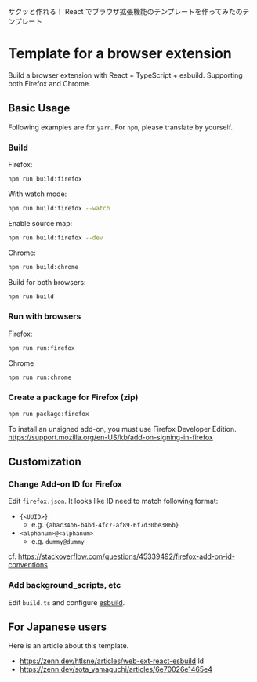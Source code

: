 サクッと作れる！ React でブラウザ拡張機能のテンプレートを作ってみたのテンプレート
# Template for a browser extension

Build a browser extension with React + TypeScript + esbuild.
Supporting both Firefox and Chrome.

## Basic Usage

Following examples are for `yarn`. For `npm`, please translate by yourself.

### Build

Firefox:

```.bash
npm run build:firefox
```

With watch mode:

```.bash
npm run build:firefox --watch
```

Enable source map:

```.bash
npm run build:firefox --dev
```

Chrome:

```.bash
npm run build:chrome
```

Build for both browsers:

```.bash
npm run build
```

### Run with browsers

Firefox:

```.bash
npm run run:firefox
```

Chrome

```.bash
npm run run:chrome
```

### Create a package for Firefox (zip)

```.bash
npm run package:firefox
```

To install an unsigned add-on, you must use Firefox Developer Edition.
<https://support.mozilla.org/en-US/kb/add-on-signing-in-firefox>

## Customization

### Change Add-on ID for Firefox

Edit `firefox.json`.
It looks like ID need to match following format:

- `{<UUID>}`
  - e.g. `{abac34b6-b4bd-4fc7-af89-6f7d30be386b}`
- `<alphanum>@<alphanum>`
  - e.g. `dummy@dummy`

cf. <https://stackoverflow.com/questions/45339492/firefox-add-on-id-conventions>

### Add background_scripts, etc

Edit `build.ts` and configure [esbuild](https://esbuild.github.io/).

## For Japanese users

Here is an article about this template.

- <https://zenn.dev/htlsne/articles/web-ext-react-esbuild>
ld
- <https://zenn.dev/sota_yamaguchi/articles/6e70026e1465e4>

